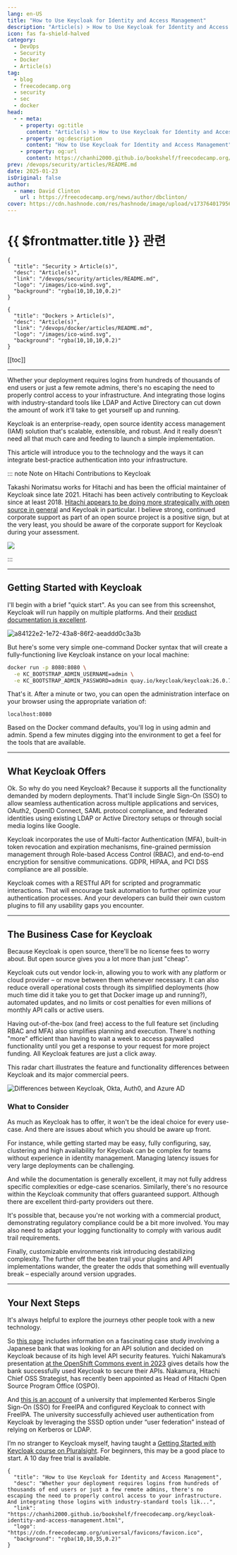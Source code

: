 ```yaml
---
lang: en-US
title: "How to Use Keycloak for Identity and Access Management"
description: "Article(s) > How to Use Keycloak for Identity and Access Management"
icon: fas fa-shield-halved
category:
  - DevOps
  - Security
  - Docker
  - Article(s)
tag:
  - blog
  - freecodecamp.org
  - security
  - sec
  - docker
head:
  - - meta:
    - property: og:title
      content: "Article(s) > How to Use Keycloak for Identity and Access Management"
    - property: og:description
      content: "How to Use Keycloak for Identity and Access Management"
    - property: og:url
      content: https://chanhi2000.github.io/bookshelf/freecodecamp.org/keycloak-identity-and-access-management.html
prev: /devops/security/articles/README.md
date: 2025-01-23
isOriginal: false
author:
  - name: David Clinton
    url : https://freecodecamp.org/news/author/dbclinton/
cover: https://cdn.hashnode.com/res/hashnode/image/upload/v1737640179567/36b76fb3-3e9f-4124-a4d5-bb7d11428a6c.png
---
```


# {{ $frontmatter.title }} 관련

```component VPCard
{
  "title": "Security > Article(s)",
  "desc": "Article(s)",
  "link": "/devops/security/articles/README.md",
  "logo": "/images/ico-wind.svg",
  "background": "rgba(10,10,10,0.2)"
}
```

```component VPCard
{
  "title": "Dockers > Article(s)",
  "desc": "Article(s)",
  "link": "/devops/docker/articles/README.md",
  "logo": "/images/ico-wind.svg",
  "background": "rgba(10,10,10,0.2)"
}
```

[[toc]]

---

<SiteInfo
  name="How to Use Keycloak for Identity and Access Management"
  desc="Whether your deployment requires logins from hundreds of thousands of end users or just a few remote admins, there's no escaping the need to properly control access to your infrastructure. And integrating those logins with industry-standard tools lik..."
  url="https://freecodecamp.org/news/keycloak-identity-and-access-management"
  logo="https://cdn.freecodecamp.org/universal/favicons/favicon.ico"
  preview="https://cdn.hashnode.com/res/hashnode/image/upload/v1737640179567/36b76fb3-3e9f-4124-a4d5-bb7d11428a6c.png"/>

Whether your deployment requires logins from hundreds of thousands of end users or just a few remote admins, there's no escaping the need to properly control access to your infrastructure. And integrating those logins with industry-standard tools like LDAP and Active Directory can cut down the amount of work it'll take to get yourself up and running.

Keycloak is an enterprise-ready, open source identity access management (IAM) solution that's scalable, extensible, and robust. And it really doesn't need all that much care and feeding to launch a simple implementation.

This article will introduce you to the technology and the ways it can integrate best-practice authentication into your infrastructure.

::: note Note on Hitachi Contributions to Keycloak

Takashi Norimatsu works for Hitachi and has been the official maintainer of Keycloak since late 2021. Hitachi has been actively contributing to Keycloak since at least 2018. [<FontIcon icon="fas fa-globe"/>Hitachi appears to be doing more strategically with open source in general](https://hitachi.com/New/cnews/month/2024/11/241108.html) and Keycloak in particular. I believe strong, continued corporate support as part of an open source project is a positive sign, but at the very least, you should be aware of the corporate support for Keycloak during your assessment.

![](https://cdn.hashnode.com/res/hashnode/image/upload/v1737406737359/1fc95289-7777-4c9f-a651-00bd8a44b517.png)

:::

---

## Getting Started with Keycloak

I'll begin with a brief "quick start". As you can see from this screenshot, Keycloak will run happily on multiple platforms. And their [product documentation is excellent](https://keycloak.org/guides).

![a84122e2-1e72-43a8-86f2-aeaddd0c3a3b](https://cdn.hashnode.com/res/hashnode/image/upload/v1737406768154/a84122e2-1e72-43a8-86f2-aeaddd0c3a3b.png)

But here's some very simple one-command Docker syntax that will create a fully-functioning live Keycloak instance on your local machine:

```bash
docker run -p 8080:8080 \
  -e KC_BOOTSTRAP_ADMIN_USERNAME=admin \
  -e KC_BOOTSTRAP_ADMIN_PASSWORD=admin quay.io/keycloak/keycloak:26.0.7 start-dev
```

That's it. After a minute or two, you can open the administration interface on your browser using the appropriate variation of:

```plaintext title="url"
localhost:8080
```

Based on the Docker command defaults, you'll log in using admin and admin. Spend a few minutes digging into the environment to get a feel for the tools that are available.

---

## What Keycloak Offers

Ok. So why do you need Keycloak? Because it supports all the functionality demanded by modern deployments. That'll include Single Sign-On (SSO) to allow seamless authentication across multiple applications and services, OAuth2, OpenID Connect, SAML protocol compliance, and federated identities using existing LDAP or Active Directory setups or through social media logins like Google.

Keycloak incorporates the use of Multi-factor Authentication (MFA), built-in token revocation and expiration mechanisms, fine-grained permission management through Role-based Access Control (RBAC), and end-to-end encryption for sensitive communications. GDPR, HIPAA, and PCI DSS compliance are all possible.

Keycloak comes with a RESTful API for scripted and programmatic interactions. That will encourage task automation to further optimize your authentication processes. And your developers can build their own custom plugins to fill any usability gaps you encounter.

---

## The Business Case for Keycloak

Because Keycloak is open source, there'll be no license fees to worry about. But open source gives you a lot more than just "cheap".

Keycloak cuts out vendor lock-in, allowing you to work with any platform or cloud provider – or move between them whenever necessary. It can also reduce overall operational costs through its simplified deployments (how much time did it take you to get that Docker image up and running?), automated updates, and no limits or cost penalties for even millions of monthly API calls or active users.

Having out-of-the-box (and free) access to the full feature set (including RBAC and MFA) also simplifies planning and execution. There's nothing "more" efficient than having to wait a week to access paywalled functionality until you get a response to your request for more project funding. All Keycloak features are just a click away.

This radar chart illustrates the feature and functionality differences between Keycloak and its major commercial peers.

![Differences between Keycloak, Okta, Auth0, and Azure AD](https://cdn.hashnode.com/res/hashnode/image/upload/v1737407002045/d9a45f49-afbb-4709-a9da-016782d7c6ae.png)

### What to Consider

As much as Keycloak has to offer, it won't be the ideal choice for every use-case. And there are issues about which you should be aware up front.

For instance, while getting started may be easy, fully configuring, say, clustering and high availability for Keycloak can be complex for teams without experience in identity management. Managing latency issues for very large deployments can be challenging.

And while the documentation is generally excellent, it may not fully address specific complexities or edge-case scenarios. Similarly, there's no resource within the Keycloak community that offers guaranteed support. Although there are excellent third-party providers out there.

It's possible that, because you're not working with a commercial product, demonstrating regulatory compliance could be a bit more involved. You may also need to adapt your logging functionality to comply with various audit trail requirements.

Finally, customizable environments risk introducing destabilizing complexity. The further off the beaten trail your plugins and API implementations wander, the greater the odds that something will eventually break – especially around version upgrades.

---

## Your Next Steps

It's always helpful to explore the journeys other people took with a new technology.

So [<FontIcon icon="fa-brands fa-redhat"/>this page](https://redhat.com/en/blog/keycloak-success-stories-from-the-openshift-commons-gathering-amsterdam-2023) includes information on a fascinating case study involving a Japanese bank that was looking for an API solution and decided on Keycloak because of its high level API security features. Yuichi Nakamura’s presentation [<FontIcon icon="fa-brands fa-youtube"/>at the OpenShift Commons event in 2023](https://youtu.be/jH7-tyrUP9E?t=490) gives details how the bank successfully used Keycloak to secure their APIs. Nakamura, Hitachi Chief OSS Strategist, has recently been appointed as Head of Hitachi Open Source Program Office (OSPO).

And [<FontIcon icon="fas fa-globe"/>this is an account](https://hossted.com/knowledge-base/case-studies/infrastructure-and-network/security/enhancing-authentication-services-with-freeipa-and-keycloak/) of a university that implemented Kerberos Single Sign-On (SSO) for FreeIPA and configured Keycloak to connect with FreeIPA. The university successfully achieved user authentication from Keycloak by leveraging the SSSD option under “user federation” instead of relying on Kerberos or LDAP.

I’m no stranger to Keycloak myself, having taught a <FontIcon icon="fas fa-globe"/>[Getting Started with Keycloak course on Pluralsight](https://pluralsight.com/courses/keycloak-getting-started). For beginners, this may be a good place to start. A 10 day free trial is available.

<!-- TODO: add ARTICLE CARD -->
```component VPCard
{
  "title": "How to Use Keycloak for Identity and Access Management",
  "desc": "Whether your deployment requires logins from hundreds of thousands of end users or just a few remote admins, there's no escaping the need to properly control access to your infrastructure. And integrating those logins with industry-standard tools lik...",
  "link": "https://chanhi2000.github.io/bookshelf/freecodecamp.org/keycloak-identity-and-access-management.html",
  "logo": "https://cdn.freecodecamp.org/universal/favicons/favicon.ico",
  "background": "rgba(10,10,35,0.2)"
}
```
